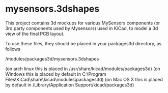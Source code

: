 # mysensors.3dshapes

This project contains 3d mockups for various MySensors components (or 3rd
party components used by Mysensors) used in KiCad, to model a 3d view of the
final PCB layout.

To use these files, they should be placed in your packages3d directory, as
follows

<kicad base dir>/modules/packages3d/mysensors.3dshapes

(on arch linux this is placed in /usr/share/kicad/modules/packages3d)
(on Windows this is placed by default in C:\Program Files\KiCad\share\kicad\modules\packages3d)
(on Mac OS X this is placed by default in /Library/Application Support/kicad/packages3d)
